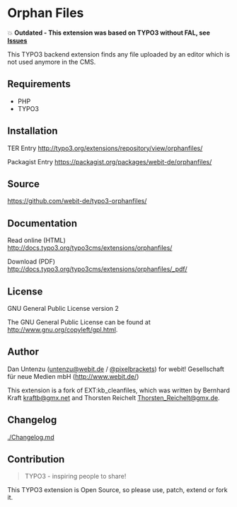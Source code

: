 Orphan Files
============

:collision: **Outdated - This extension was based on TYPO3 without FAL, see [Issues](https://github.com/webit-de/typo3-orphanfiles/issues/1)**

This TYPO3 backend extension finds any file uploaded by an editor which is not used anymore in the CMS.

Requirements
------------

* PHP
* TYPO3

Installation
-------------

TER Entry http://typo3.org/extensions/repository/view/orphanfiles/

Packagist Entry https://packagist.org/packages/webit-de/orphanfiles/

Source
------

https://github.com/webit-de/typo3-orphanfiles/

Documentation
-------------

Read online (HTML) http://docs.typo3.org/typo3cms/extensions/orphanfiles/

Download (PDF) http://docs.typo3.org/typo3cms/extensions/orphanfiles/_pdf/

License
-------

GNU General Public License version 2

The GNU General Public License can be found at http://www.gnu.org/copyleft/gpl.html.

Author
------

Dan Untenzu (<untenzu@webit.de> / [@pixelbrackets](https://github.com/pixelbrackets))
for webit! Gesellschaft für neue Medien mbH (http://www.webit.de/)

This extension is a fork of EXT:kb_cleanfiles, which was written by
Bernhard Kraft <kraftb@gmx.net> and Thorsten Reichelt <Thorsten_Reichelt@gmx.de>.

Changelog
---------

[./Changelog.md](./Changelog.md)

Contribution
------------

> TYPO3 - inspiring people to share!

This TYPO3 extension is Open Source, so please use, patch, extend or fork it.
